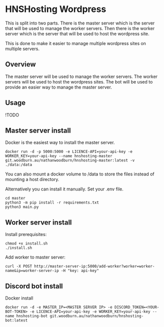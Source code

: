 # HNSHosting Wordpress
This is split into two parts.
There is the master server which is the server that will be used to manage the worker servers.
Then there is the worker server which is the server that will be used to host the wordpress site.

This is done to make it easier to manage multiple wordpress sites on multiple servers.

## Overview

The master server will be used to manage the worker servers.
The worker servers will be used to host the wordpress sites.
The bot will be used to provide an easier way to manage the master server.

## Usage

!TODO


## Master server install

Docker is the easiest way to install the master server.

```
docker run -d -p 5000:5000 -e LICENCE-API=your-api-key -e WORKER_KEY=your-api-key --name hnshosting-master git.woodburn.au/nathanwoodburn/hnshosting-master:latest -v ./data:/data
```
You can also mount a docker volume to /data to store the files instead of mounting a host directory.

Alternatively you can install it manually.
Set your .env file.
```
cd master
python3 -m pip install -r requirements.txt
python3 main.py
```


## Worker server install

Install prerequisites:

```
chmod +x install.sh
./install.sh
```

Add worker to master server:

```
curl -X POST http://master-server-ip:5000/add-worker?worker=worker-name&ip=worker-server-ip -H "key: api-key"
```

## Discord bot install

Docker install
```
docker run -d -e MASTER_IP=<MASTER SERVER IP> -e DISCORD_TOKEN=<YOUR-BOT-TOKEN> -e LICENCE-API=your-api-key -e WORKER_KEY=your-api-key --name hnshosting-bot git.woodburn.au/nathanwoodburn/hnshosting-bot:latest
```